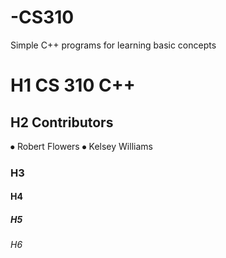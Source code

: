 # -CS310
Simple C++ programs for learning basic concepts
# H1 CS 310 C++
## H2 Contributors

⦁	Robert Flowers
⦁	Kelsey Williams
### H3
#### H4
##### H5
###### H6
